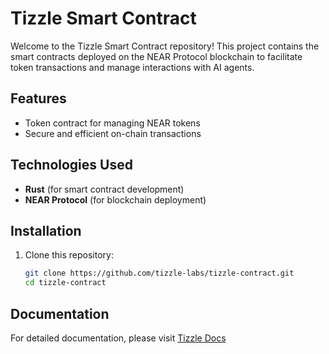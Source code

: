 # Tizzle Smart Contract

Welcome to the Tizzle Smart Contract repository! This project contains the smart contracts deployed on the NEAR Protocol blockchain to facilitate token transactions and manage interactions with AI agents.

## Features

- Token contract for managing NEAR tokens
- Secure and efficient on-chain transactions

## Technologies Used

- **Rust** (for smart contract development)
- **NEAR Protocol** (for blockchain deployment)

## Installation

1. Clone this repository:
   ```bash
   git clone https://github.com/tizzle-labs/tizzle-contract.git
   cd tizzle-contract
   ```

## Documentation

For detailed documentation, please visit [Tizzle Docs](https://tizzle-labs.gitbook.io/docs)
